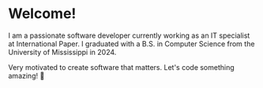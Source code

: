 # Welcome!

I am a passionate software developer currently working as an IT specialist at International Paper. I graduated with a B.S. in Computer Science from the University of Mississippi in 2024.      

Very motivated to create software that matters. 
Let's code something amazing! 🚀
